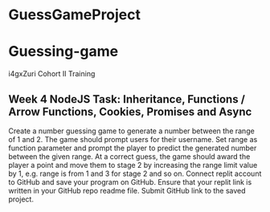 # GuessGameProject
# Guessing-game
i4gxZuri Cohort II Training 

## Week 4 NodeJS Task: Inheritance, Functions / Arrow Functions, Cookies, Promises and Async
Create a number guessing game to generate a number between the range of 1 and 2. The game should prompt users for their username.
Set range as function parameter and prompt the player to predict the generated number between the given range. At a correct guess, the game should award the player a point and move them to stage 2 by increasing the range limit value by 1, e.g. range is from 1 and 3 for stage 2 and so on. Connect replit account to GitHub and save your program on GitHub. Ensure that your replit link is written in your GitHub repo readme file. Submit GitHub link to the saved project.
